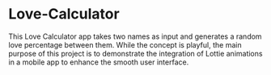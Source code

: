 # Love-Calculator
This Love Calculator app takes two names as input and generates a random love percentage between them. While the concept is playful, the main purpose of this project is to demonstrate the integration of Lottie animations in a mobile app to enhance the smooth user interface.
